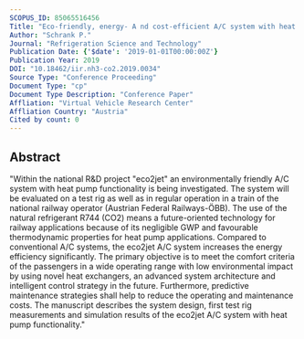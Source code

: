 ```yaml
---
SCOPUS_ID: 85065516456
Title: "Eco-friendly, energy- A nd cost-efficient A/C system with heat pump functionality using R744 for rail applications"
Author: "Schrank P."
Journal: "Refrigeration Science and Technology"
Publication Date: {'$date': '2019-01-01T00:00:00Z'}
Publication Year: 2019
DOI: "10.18462/iir.nh3-co2.2019.0034"
Source Type: "Conference Proceeding"
Document Type: "cp"
Document Type Description: "Conference Paper"
Affliation: "Virtual Vehicle Research Center"
Affliation Country: "Austria"
Cited by count: 0
---
```


## Abstract
"Within the national R&D project \"eco2jet\" an environmentally friendly A/C system with heat pump functionality is being investigated. The system will be evaluated on a test rig as well as in regular operation in a train of the national railway operator (Austrian Federal Railways-ÖBB). The use of the natural refrigerant R744 (CO2) means a future-oriented technology for railway applications because of its negligible GWP and favourable thermodynamic properties for heat pump applications. Compared to conventional A/C systems, the eco2jet A/C system increases the energy efficiency significantly. The primary objective is to meet the comfort criteria of the passengers in a wide operating range with low environmental impact by using novel heat exchangers, an advanced system architecture and intelligent control strategy in the future. Furthermore, predictive maintenance strategies shall help to reduce the operating and maintenance costs. The manuscript describes the system design, first test rig measurements and simulation results of the eco2jet A/C system with heat pump functionality."
